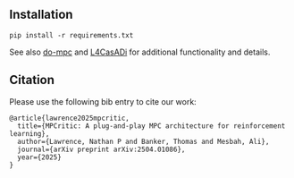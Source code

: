 ## Installation

```
pip install -r requirements.txt
```

See also [do-mpc](https://www.do-mpc.com/en/latest/installation.html) and [L4CasADi](https://github.com/Tim-Salzmann/l4casadi) for additional functionality and details.


## Citation

Please use the following bib entry to cite our work:
```
@article{lawrence2025mpcritic,
  title={MPCritic: A plug-and-play MPC architecture for reinforcement learning},
  author={Lawrence, Nathan P and Banker, Thomas and Mesbah, Ali},
  journal={arXiv preprint arXiv:2504.01086},
  year={2025}
}
```